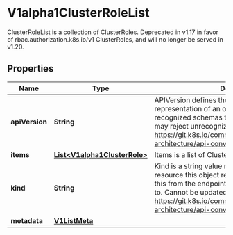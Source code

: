 

# V1alpha1ClusterRoleList

ClusterRoleList is a collection of ClusterRoles. Deprecated in v1.17 in favor of rbac.authorization.k8s.io/v1 ClusterRoles, and will no longer be served in v1.20.
## Properties

Name | Type | Description | Notes
------------ | ------------- | ------------- | -------------
**apiVersion** | **String** | APIVersion defines the versioned schema of this representation of an object. Servers should convert recognized schemas to the latest internal value, and may reject unrecognized values. More info: https://git.k8s.io/community/contributors/devel/sig-architecture/api-conventions.md#resources |  [optional]
**items** | [**List&lt;V1alpha1ClusterRole&gt;**](V1alpha1ClusterRole.md) | Items is a list of ClusterRoles | 
**kind** | **String** | Kind is a string value representing the REST resource this object represents. Servers may infer this from the endpoint the client submits requests to. Cannot be updated. In CamelCase. More info: https://git.k8s.io/community/contributors/devel/sig-architecture/api-conventions.md#types-kinds |  [optional]
**metadata** | [**V1ListMeta**](V1ListMeta.md) |  |  [optional]



